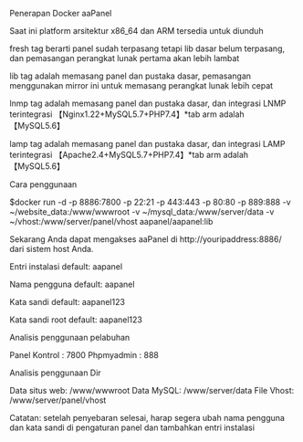 Penerapan Docker aaPanel

Saat ini platform arsitektur x86_64 dan ARM tersedia untuk diunduh


fresh tag berarti panel sudah terpasang tetapi lib dasar belum terpasang, dan pemasangan perangkat lunak pertama akan lebih lambat

lib tag adalah memasang panel dan pustaka dasar, pemasangan menggunakan mirror ini untuk memasang perangkat lunak lebih cepat


lnmp tag adalah memasang panel dan pustaka dasar, dan integrasi LNMP terintegrasi 【Nginx1.22+MySQL5.7+PHP7.4】*tab arm adalah 【MySQL5.6】


lamp tag adalah memasang panel dan pustaka dasar, dan integrasi LAMP terintegrasi 【Apache2.4+MySQL5.7+PHP7.4】*tab arm adalah 【MySQL5.6】

Cara penggunaan

$docker run -d -p 8886:7800 -p 22:21 -p 443:443 -p 80:80 -p 889:888 -v ~/website_data:/www/wwwroot -v ~/mysql_data:/www/server/data -v ~/vhost:/www/server/panel/vhost aapanel/aapanel:lib

Sekarang Anda dapat mengakses aaPanel di http://youripaddress:8886/ ⁠ dari sistem host Anda.

Entri instalasi default: aapanel

Nama pengguna default: aapanel

Kata sandi default: aapanel123

Kata sandi root default: aapanel123

Analisis penggunaan pelabuhan

Panel Kontrol : 7800
Phpmyadmin : 888

Analisis penggunaan Dir

Data situs web: /www/wwwroot
Data MySQL: /www/server/data
File Vhost: /www/server/panel/vhost

Catatan: setelah penyebaran selesai, harap segera ubah nama pengguna dan kata sandi di pengaturan panel dan tambahkan entri instalasi
